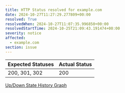 ```yaml
---
title: HTTP Status resolved for example.com
date: 2024-10-27T11:27:29.277809+00:00
resolved: True
resolvedWhen: 2024-10-27T11:07:35.996850+00:00
resolvedStartTime: 2024-10-25T21:09:43.191474+00:00
severity: notice
affected:
  - example.com
section: issue
---
```


| Expected Statuses | Actual Status  |
|-------------------|----------------|
| 200, 301, 302 | 200 |


[Up/Down State History Graph](example.com-http.html)